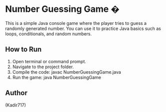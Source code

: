 # Number Guessing Game �

This is a simple Java console game where the player tries to guess a randomly generated number.
You can use it to practice Java basics such as loops, conditionals, and random numbers.

## How to Run

1. Open terminal or command prompt.
2. Navigate to the project folder.
3. Compile the code:
   javac NumberGuessingGame.java
4. Run the game:
   java NumberGuessingGame

## Author
 (Kadir717)

